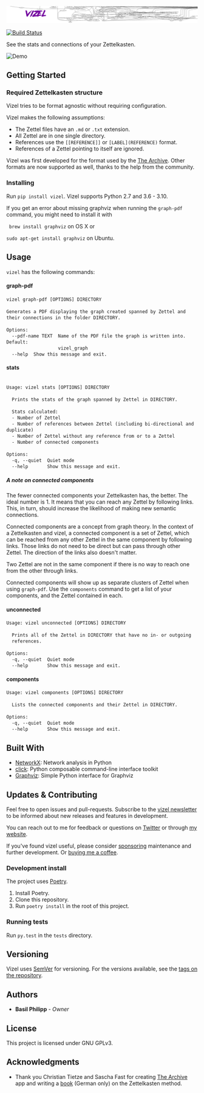 ![Vizel](assets/vizel_banner@2x.jpg)

[![Build Status](https://travis-ci.com/BasilPH/vizel.svg?branch=master)](https://travis-ci.com/BasilPH/vizel)

See the stats and connections of your Zettelkasten.

![Demo](assets/vizel_demo.gif)

## Getting Started

### Required Zettelkasten structure

Vizel tries to be format agnostic without requiring configuration.

Vizel makes the following assumptions:

* The Zettel files have an `.md` or `.txt` extension.
* All Zettel are in one single directory.
* References use the `[[REFERENCE]]` or `[LABEL](REFERENCE)` format.
* References of a Zettel pointing to itself are ignored.

Vizel was first developed for the format used by the
[The Archive](https://zettelkasten.de/the-archive/). Other formats are
now supported as well, thanks to the help from the community.

### Installing

Run `pip install vizel`. Vizel supports Python 2.7 and 3.6 - 3.10.

If you get an error about missing graphviz when running the `graph-pdf`
command, you might need to install it with

` brew install graphviz` on OS X or

`sudo apt-get install graphviz` on Ubuntu.

## Usage

`vizel` has the following commands:

#### graph-pdf

```
vizel graph-pdf [OPTIONS] DIRECTORY

Generates a PDF displaying the graph created spanned by Zettel and their connections in the folder DIRECTORY.

Options:
  --pdf-name TEXT  Name of the PDF file the graph is written into. Default:
                   vizel_graph
  --help  Show this message and exit.
```

#### stats

```

Usage: vizel stats [OPTIONS] DIRECTORY

  Prints the stats of the graph spanned by Zettel in DIRECTORY.

  Stats calculated:
  - Number of Zettel
  - Number of references between Zettel (including bi-directional and duplicate)
  - Number of Zettel without any reference from or to a Zettel
  - Number of connected components
  
Options:
  -q, --quiet  Quiet mode
  --help       Show this message and exit.
```

##### A note on connected components

The fewer connected components your Zettelkasten has, the better. The
ideal number is 1. It means that you can reach any Zettel by following
links. This, in turn, should increase the likelihood of making new
semantic connections.

Connected components are a concept from graph theory. In the context of
a Zettelkasten and vizel, a connected component is a set of Zettel,
which can be reached from any other Zettel in the same component by
following links. Those links do not need to be direct but can pass
through other Zettel. The direction of the links also doesn't matter.

Two Zettel are not in the same component if there is no way to reach one
from the other through links.

Connected components will show up as separate clusters of Zettel when
using `graph-pdf`. Use the `components` command to get a list of your
components, and the Zettel contained in each.

#### unconnected

```
Usage: vizel unconnected [OPTIONS] DIRECTORY

  Prints all of the Zettel in DIRECTORY that have no in- or outgoing
  references.

Options:
  -q, --quiet  Quiet mode
  --help       Show this message and exit.
```

#### components

```
Usage: vizel components [OPTIONS] DIRECTORY

  Lists the connected components and their Zettel in DIRECTORY.

Options:
  -q, --quiet  Quiet mode
  --help       Show this message and exit.
```

## Built With

* [NetworkX](https://networkx.github.io/): Network analysis in Python
* [click](https://click.palletsprojects.com): Python composable
  command-line interface toolkit
* [Graphviz](https://github.com/xflr6/graphviz): Simple Python interface
  for Graphviz

## Updates & Contributing

Feel free to open issues and pull-requests. Subscribe to the
[vizel newsletter](https://tinyletter.com/vizel) to be informed about
new releases and features in development.

You can reach out to me for feedback or questions on
[Twitter](https://twitter.com/BasilPH) or through
[my website](https://interdimensional-television.com/).

If you've found vizel useful, please consider
[sponsoring](https://github.com/sponsors/BasilPH) maintenance and
further development. Or
[buying me a coffee](https://www.buymeacoffee.com/interdimension).


### Development install

The project uses [Poetry](https://python-poetry.org/).

1. Install Poetry.
2. Clone this repository.
3. Run `poetry install` in the root of this project.

### Running tests

Run `py.test` in the `tests` directory.


## Versioning

Vizel uses [SemVer](http://semver.org/) for versioning. For the versions
available, see the
[tags on the repository](https://github.com/BasilPH/vizel/tags).

## Authors

* **Basil Philipp** - *Owner*

## License

This project is licensed under GNU GPLv3.

## Acknowledgments

* Thank you Christian Tietze and Sascha Fast for creating
  [The Archive](https://zettelkasten.de/the-archive/) app and writing a
  [book](https://zettelkasten.de/book/de/) (German only) on the
  Zettelkasten method.

